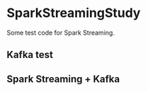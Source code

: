 # SparkStreamingStudy
Some test code for Spark Streaming.

## Kafka test


## Spark Streaming + Kafka